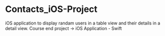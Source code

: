 # Contacts_iOS-Project
iOS application to display randam users in a table view and their details in a detail view.
Course end project -> iOS Application - Swift

